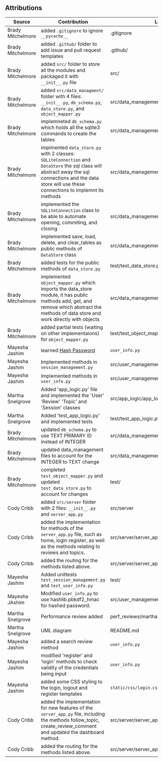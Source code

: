 ## Attributions

| Source                                                                                                                                                                                                                                                                                          | Contribution | Location |
|-------|----|----|
| Brady Mitchelmore | added `.gitignore` to ignore `__pycache__` | .gitignore |
| Brady Mitchelmore | added `.github/` folder to add issue and pull request templates | .github/ |
| Brady Mitchelmore | added `src/` folder to store all the modules and packaged it with `__init__.py` file | src/ |
| Brady Mitchelmore | added `src/data_managment/` folder with 4 files: `__init__.py`, `db_schema.py`, `data_store.py`, and `object_mapper.py` | src/data_management |
| Brady Mitchelmore | implemneted `db_schema.py` which holds all the sqlite3 commands to create the tables | src/data_management/db_schema.py |
| Brady Mitchelmore | implmented `data_store.py` with 2 classes: `SQLiteConnection` and `DataStore` the sql class will abstract away the sql connections and the data store will use these connections to implemnt its methods |  src/data_management/data_store.py|
| Brady Mitchelmore | implemented the `SQLiteConnection` class to be able to automate opening, commiting, and closing | src/data_management/data_store.py |
| Brady Mitchelmore | implemented save, load, delete, and clear_tables as public methods of `DataStore` class | src/data_management/data_store.py|
| Brady Mitchelmore | added tests for the public methods of `data_store.py` | test/test_data_store.py |
| Brady Mitchelmore | implemented `object_mapper.py` which imports the data_store module, it has public methods add, get, and remove which abstract the methods of data store and work directly with objects | src/data_management/object_mapper.py |
| Brady Mitchelmore | added partial tests (waiting on other implementaions) for `object_mapper.py` | test/test_object_mapper.py |
|Mayesha Jashim| learned [Hash Password](https://www.geeksforgeeks.org/how-to-hash-passwords-in-python/) | `user_info.py`
|Mayesha Jashim| Implemented methods in `session_management.py` | src/user_management/session_management.py|
|Mayesha Jashim| Implemented methods in `user_info.py` | src/user_management/user_info.py
| Martha Snelgrove | Added 'app_logic.py' file and implemented the 'User' 'Review' 'Topic' and 'Session' classes| src/app_logic/app_logic.py|
|Martha Snelgrove | Added 'test_app_logic.py' and implemented tests|test/test_app_logic.py|
| Brady Mitchelmore | updated `db_schema.py` to use TEXT PRIMARY ID instead of INTEGER | src/data_management/db_schema.py |
| Brady Mitchelmore | updated data_management files to account for the INTEGER to TEXT change | src/data_management/ |
| Brady Mitchelmore | completed `test_object_mapper.py` and updated `test_data_store.py` to account for changes | test/ |
| Cody Cribb | added `src/server` folder with 2 files: `__init__.py` and `server_app.py` | src/server |
| Cody Cribb | added the implementation for methods of the `server_app.py` file, such as home, login register, as well as the methods relating to reviews and topics. | src/server/server_app.py
| Cody Cribb | added the routing for the methods listed above. | src/server/server_app.py |
| Mayesha Jashim | Added unittests `test_session_management.py` and `test_user_info.py` | test/ |
| Mayesha JAshim | Modified `user_info.py` to use hashlib.pbkdf2_hmac for hashed password. | src/user_management/user_info.py |
| Martha Snelgrove | Performance review added | perf_reviews/martha-reviews.md|
| Martha Snelgrove | UML diagram | README.md |
| Mayesha Jashim | added a search review method | `user_info.py` |
| Mayesha Jashim | modified 'register' and 'login' methods to check validity of the credentials being input | `user_info.py` |
| Mayesha Jashim | added some CSS styling to the login, logout and register templates | `static/css/login.css` |
| Cody Cribb | added the implementation for new features of the `server_app.py` file, including the methods follow_topic, create_review_comment and updated the dashboard method. | src/server/server_app.py
| Cody Cribb | added the routing for the methods listed above. | src/server/server_app.py |